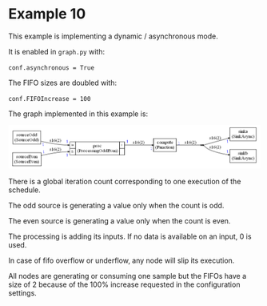 # Example 10

This example is implementing a dynamic / asynchronous mode.

It is enabled in `graph.py` with:

`conf.asynchronous = True`

The FIFO sizes are doubled with:

`conf.FIFOIncrease = 100`

The graph implemented in this example is:

![graph10](graph10.png)

There is a global iteration count corresponding to one execution of the schedule.

The odd source is generating a value only when the count is odd.

The even source is generating a value only when the count is even.

The processing is adding its inputs. If no data is available on an input, 0 is used.

In case of fifo overflow or underflow, any node will slip its execution.

All nodes are generating or consuming one sample but the FIFOs have a size of 2 because of the 100% increase requested in the configuration settings.
